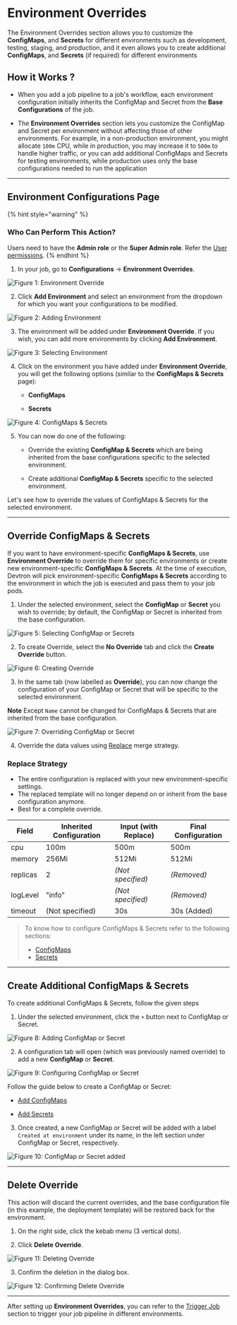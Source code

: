 # Environment Overrides

The Environment Overrides section allows you to customize the **ConfigMaps**, and **Secrets** for different environments such as development, testing, staging, and production, and it even allows you to create additional **ConfigMaps**, and **Secrets** (if required) for different environments

## How it Works ?

* When you add a job pipeline to a job's workflow, each environment configuration initially inherits the ConfigMap and Secret from the **Base Configurations** of the job.

* The **Environment Overrides** section lets you customize the ConfigMap and Secret per environment without affecting those of other environments. For example, in a non-production environment, you might allocate `100m` CPU, while in production, you may increase it to `500m` to handle higher traffic, or you can add additional ConfigMaps and Secrets for testing environments, while production uses only the base configurations needed to run the application

---

## Environment Configurations Page

{% hint style="warning" %}
### Who Can Perform This Action?
Users need to have the **Admin role** or the **Super Admin role**.
Refer the [User permissions](../../global-configurations/authorization/user-access.md#roles-available-for-jobs).
{% endhint %}

1. In your job, go to **Configurations** → **Environment Overrides**. 

 ![Figure 1: Environment Override](https://devtron-public-asset.s3.us-east-2.amazonaws.com/images/create-job/env-over.jpg)

2. Click **Add Environment** and select an environment from the dropdown for which you want your configurations to be modified.

 ![Figure 2: Adding Environment](https://devtron-public-asset.s3.us-east-2.amazonaws.com/images/create-job/env-over-select-env.jpg)

3. The environment will be added under **Environment Override**. If you wish, you can add more environments by clicking **Add Environment**.

 ![Figure 3: Selecting Environment](https://devtron-public-asset.s3.us-east-2.amazonaws.com/images/create-job/env-over-env-added.jpg)

4. Click on the environment you have added under **Environment Override**, you will get the following options (similar to the **ConfigMaps & Secrets** page):

    * **ConfigMaps**
    
    * **Secrets**

 ![Figure 4: ConfigMaps & Secrets](https://devtron-public-asset.s3.us-east-2.amazonaws.com/images/create-job/env-over-view.jpg)

5. You can now do one of the following:

     * Override the existing **ConfigMap & Secrets** which are being inherited from the base configurations specific to the selected environment.

     * Create additional **ConfigMap & Secrets** specific to the selected environment.

 Let's see how to override the values of ConfigMaps & Secrets for the selected environment.

---

## Override ConfigMaps & Secrets

If you want to have environment-specific **ConfigMaps & Secrets**, use **Environment Override** to override them for specific environments or create new environment-specific **ConfigMaps & Secrets**. At the time of execution, Devtron will pick environment-specific **ConfigMaps & Secrets** according to the environment in which the job is executed and pass them to your job pods.

1. Under the selected environment, select the **ConfigMap** or **Secret** you wish to override; by default, the ConfigMap or Secret is inherited from the base configuration.

 ![Figure 5: Selecting ConfigMap or Secrets](https://devtron-public-asset.s3.us-east-2.amazonaws.com/images/create-job/env-over-select-config-secret.jpg)

2. To create Override, select the **No Override** tab and click the **Create Override** button.

 ![Figure 6: Creating Override](https://devtron-public-asset.s3.us-east-2.amazonaws.com/images/create-job/env-over-create-override.jpg)

3. In the same tab (now labelled as **Override**), you can now change the configuration of your ConfigMap or Secret that will be specific to the selected environment.

 **Note** Except `Name` cannot be changed for ConfigMaps & Secrets that are inherited from the base configuration.
 
 ![Figure 7: Overriding ConfigMap or Secret](https://devtron-public-asset.s3.us-east-2.amazonaws.com/images/create-job/env-over-config-override.jpg)

4. Override the data values using [Replace](#replace-strategy) merge strategy.

### Replace Strategy 

* The entire configuration is replaced with your new environment-specific settings.
* The replaced template will no longer depend on or inherit from the base configuration anymore.
* Best for a complete override.

| Field     | Inherited Configuration | Input (with Replace)    | Final Configuration |
|-----------|--------------------|------------------------------|---------------------|
| cpu       | 100m               | 500m                         | 500m                |
| memory    | 256Mi              | 512Mi                        | 512Mi               |
| replicas  | 2                  | *(Not specified)*            | *(Removed)*         |
| logLevel  | "info"             | *(Not specified)*            | *(Removed)*         |
| timeout   | (Not specified)    | 30s                          | 30s (Added)         |

> To know how to configure ConfigMaps & Secrets refer to the following sections: <ul><li>[ConfigMaps](./configmap-secret/configmap-job.md)</li> <li> [Secrets](./configmap-secret/secret-job.md)</li></ul>

---

## Create Additional ConfigMaps & Secrets
 
To create additional ConfigMaps & Secrets, follow the given steps

1. Under the selected environment, click the `+` button next to ConfigMap or Secret.

 ![Figure 8: Adding ConfigMap or Secret](https://devtron-public-asset.s3.us-east-2.amazonaws.com/images/create-job/env-over-add-config-secret.jpg)

2. A configuration tab will open (which was previously named override) to add a new **ConfigMap** or **Secret**. 
 
 ![Figure 9: Configuring ConfigMap or Secret](https://devtron-public-asset.s3.us-east-2.amazonaws.com/images/create-job/env-over-add-view.jpg)

 Follow the guide below to create a ConfigMap or Secret:

 * [Add ConfigMaps](./configmap-secret/configmap-job.md)
 
 * [Add Secrets](./configmap-secret/secret-job.md)

3. Once created, a new ConfigMap or Secret will be added with a label `Created at environment` under its name, in the left section under ConfigMap or Secret, respectively.

 ![Figure 10: ConfigMap or Secret added](https://devtron-public-asset.s3.us-east-2.amazonaws.com/images/create-job/env-over-new-added.jpg)

---

## Delete Override

This action will discard the current overrides, and the base configuration file (in this example, the deployment template) will be restored back for the environment. 

1. On the right side, click the kebab menu (3 vertical dots).

2. Click **Delete Override**.

 ![Figure 11: Deleting Override](https://devtron-public-asset.s3.us-east-2.amazonaws.com/images/create-job/env-over-delete.jpg)

3. Confirm the deletion in the dialog box.

 ![Figure 12: Confirming Delete Override](https://devtron-public-asset.s3.us-east-2.amazonaws.com/images/create-job/env-over-delete-dialog-box.jpg)

---

After setting up **Environment Overrides**, you can refer to the [Trigger Job](../triggering-job.md) section to trigger your job pipeline in different environments. 
